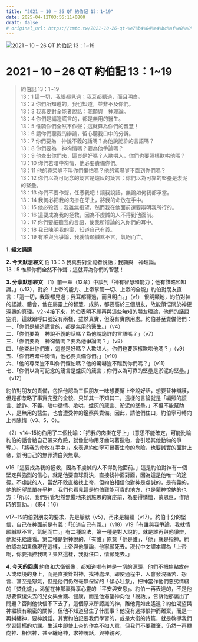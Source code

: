 ```yaml
---
title: "2021 – 10 – 26 QT 約伯記 13：1~19"
date: 2025-04-12T03:56:11+0800
draft: false
# original_url: https://cmtc.tw/2021-10-26-qt-%e7%b4%84%e4%bc%af%e8%a8%98-13%ef%bc%9a119
---
```


![2021 – 10 – 26 QT 約伯記 13：1\~19](/images/qt.jpg   "2021 – 10 – 26 QT 約伯記 13：1\~19")

# 2021 – 10 – 26 QT 約伯記 13：1\~19

> 約伯記 13：1\~19  
> 13：1 這一切，我眼都見過；我耳都聽過，而且明白。  
> 13：2 你們所知道的，我也知道，並非不及你們。  
> 13：3 我真要對全能者說話；我願與　神理論。  
> 13：4 你們是編造謊言的，都是無用的醫生。  
> 13：5 惟願你們全然不作聲；這就算為你們的智慧！  
> 13：6 請你們聽我的辯論，留心聽我口中的分訴。  
> 13：7 你們要為　神說不義的話嗎？為他說詭詐的言語嗎？  
> 13：8 你們要為　神徇情嗎？要為他爭論嗎？  
> 13：9 他查出你們來，這豈是好嗎？人欺哄人，你們也要照樣欺哄他嗎？  
> 13：10 你們若暗中徇情，他必要責備你們。  
> 13：11 他的尊榮豈不叫你們懼怕嗎？他的驚嚇豈不臨到你們嗎？  
> 13：12 你們以為可記念的箴言是爐灰的箴言；你們以為可靠的堅壘是淤泥的堅壘。  
> 13：13 你們不要作聲，任憑我吧！讓我說話，無論如何我都承當。  
> 13：14 我何必把我的肉掛在牙上，將我的命放在手中。  
> 13：15 他必殺我；我雖無指望，然而我在他面前還要辯明我所行的。  
> 13：16 這要成為我的拯救，因為不虔誠的人不得到他面前。  
> 13：17 你們要細聽我的言語，使我所辯論的入你們的耳中。  
> 13：18 我已陳明我的案，知道自己有義。  
> 13：19 有誰與我爭論，我就情願緘默不言，氣絕而亡。

**1. 經文誦讀**

**2.  今天默想經文**
伯 13：3 我真要對全能者說話；我願與　神理論。  
13：5 惟願你們全然不作聲；這就算為你們的智慧！

**3. 分享默想經文**
（1）前一章（12章）中談到「神有智慧和能力；他有謀略和知識。」（v13），對於「上帝的能力、上帝掌管一切、上帝的全能」約伯對朋友直言：「這一切，我眼都見過；我耳都聽過，而且明白。」（v1） 很明顯地，約伯對神的認識、體會，他在屬靈上的智慧、成熟，都要高於三個朋友，故能領悟關於神更深奧的真理。v2\~4接下來，約伯表明不願再與這些無知的朋友理論，他們的話語空洞，這就跟呼口號沒有兩樣，雖然真實，但沒有實際用處。約伯甚至責備他們：  
一、「你們是編造謊言的，都是無用的醫生。」（v4）  
二、「你們要為　神說不義的話嗎？為他說詭詐的言語嗎？」（v7）  
三、「你們要為　神徇情嗎？要為他爭論嗎？」（v8）  
四、「他查出你們來，這豈是好嗎？人欺哄人，你們也要照樣欺哄他嗎？」（v9）  
五、「你們若暗中徇情，他必要責備你們。」（v10）  
六、「他的尊榮豈不叫你們懼怕嗎？他的驚嚇豈不臨到你們嗎？」（v11）  
七、「你們以為可記念的箴言是爐灰的箴言；你們以為可靠的堅壘是淤泥的堅壘。」（v12）

約伯對朋友的責備，包括他認為三個朋友一味想要幫上帝說好話，想要替神辯護，但是卻忽略了事實完整的全貌、只知其一不知其二，這樣的言論就是「編照的謊言、詭詐、不義、暗中循情、欺哄、爐灰的箴言、淤泥的堅壘。」不但不能幫助人，是無用的醫生，也會遭受神的鑑察與責備。因此，請他們住口，約伯寧可轉向上帝陳情（v3、5、6）。

（2）v14\~15約伯用了二個比喻：「把我的肉掛在牙上」（意思不能確定，可能比喻約伯的話會給自己帶來危險，就像動物用牙齒叼著獵物，會引起其他動物的爭奪。）、「將我的命放在手中」，來表達約伯寧可冒著生命的危險，也要誠實的面對上帝，辯明自己的無罪清白與無辜。

v16「這要成為我的拯救，因為不虔誠的人不得到他面前。」這是約伯對神有一個堅定與強烈的信心，就是他要直球對決，直接找神面對面，因為這是他唯一的途徑。不虔誠的人，當然不敢直接找上帝，但約伯相信他對神是虔誠的，是有義的，他的盼望單單在乎神，我們也看見這是約伯難能可貴的地方，也是蒙神悅納的也方：「所以，我們只管坦然無懼地來到施恩的寶座前，為要得憐恤，蒙恩惠，作隨時的幫助。」（來4：16）

v17\~19約伯對朋友的要求，先是靜默（v5），再來是細聽（v17）。約伯十分的堅信，自己在神面前是有義：「知道自己有義。」（v18）v19「有誰與我爭論，我就情願緘默不言，氣絕而亡。」有二種說法，第一種是對人說的，就是誰再與他爭辯，他就死給誰看。第二種是對神說的，「有誰」原意「他是誰」，「他」就是指神。約伯認為如果像現在這樣，上帝與他爭論，他寧願死去。現代中文譯本譯為「上帝啊，你要指控我嗎？果然這樣，我就住口，情願死去。」

**4. 今天的回應**
約伯和大衛很像，都知道唯有神是一切的源頭，他們不把焦點放在人或環境的身上，而是直接針對神，找神處理。即使過程中，人會發洩痛苦、怨言、甚至是怒氣，但是他們仍然毫無保留的「傾心吐意」，把神當作他們惡劣情緒的「焚化爐」，渴望在神那裏得享心靈的「平安與安息」。約伯一再表達的，不是他想要恢復失去的兒女與金錢、健康，而是他渴望神向他「說話」，告訴他那裏出了問題？否則他快信不下去了，這個原來所認識的神，離他竟如此遙遠？約伯渴望與神繼續有親密的關係，但他不知道發生了什麼事？他沒有選擇恨神而離棄，而是一再糾纏神，要神說話。其實約伯記要我們學習的，或是大衛的詩篇，就是教導我們學習這樣的功課。生活中即使上帝的作為不如人意，但我們不要離棄，仍然一再轉向神、相信神，甚至纏磨神，求神說話，與神親密。
